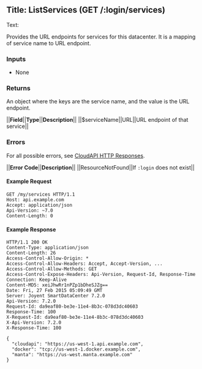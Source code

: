 Title: ListServices (GET /:login/services)
---
Text:


Provides the URL endpoints for services for this datacenter. It is a mapping
of service name to URL endpoint.

### Inputs

* None

### Returns

An object where the keys are the service name, and the value is the URL
endpoint.

||**Field**||**Type**||**Description**||
||$serviceName||URL||URL endpoint of that service||

### Errors

For all possible errors, see [CloudAPI HTTP Responses](#cloudapi-http-responses).

||**Error Code**||**Description**||
||ResourceNotFound||If `:login` does not exist||


#### Example Request

    GET /my/services HTTP/1.1
    Host: api.example.com
    Accept: application/json
    Api-Version: ~7.0
    Content-Length: 0

#### Example Response

    HTTP/1.1 200 OK
    Content-Type: application/json
    Content-Length: 26
    Access-Control-Allow-Origin: *
    Access-Control-Allow-Headers: Accept, Accept-Version, ...
    Access-Control-Allow-Methods: GET
    Access-Control-Expose-Headers: Api-Version, Request-Id, Response-Time
    Connection: Keep-Alive
    Content-MD5: xeiJhwRr1nPZp1bDheSJZg==
    Date: Fri, 27 Feb 2015 05:09:49 GMT
    Server: Joyent SmartDataCenter 7.2.0
    Api-Version: 7.2.0
    Request-Id: da9eaf80-be3e-11e4-8b3c-078d3dc40603
    Response-Time: 100
    X-Request-Id: da9eaf80-be3e-11e4-8b3c-078d3dc40603
    X-Api-Version: 7.2.0
    X-Response-Time: 100

    {
      "cloudapi": "https://us-west-1.api.example.com",
      "docker": "tcp://us-west-1.docker.example.com",
      "manta": "https://us-west.manta.example.com"
    }


